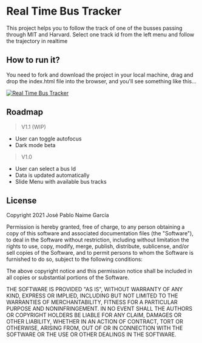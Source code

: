 # Real Time Bus Tracker
This project helps you to follow the track of one of the busses passing through MIT and Harvard. Select one track id from the left menu and follow the trajectory in realtime

## How to run it?
You need to fork and download the project in your local machine, drag and drop the index.html file into the browser, and you'll see something like this...

[![Real Time Bus Tracker](https://i9.ytimg.com/vi/JiDMtfHRkzI/mq2.jpg?sqp=CPiOxosG&rs=AOn4CLCcitCFZePQd1gt0kXJ8kj7JVIoog)](https://youtu.be/JiDMtfHRkzI "Real Time Bus Tracker")

## Roadmap
> V1.1 (WIP)
- User can toggle autofocus
- Dark mode beta

> V1.0
- User can select a bus Id
- Data is updated automatically
- Slide Menu with available bus tracks

## License
Copyright 2021 José Pablo Naime García

Permission is hereby granted, free of charge, to any person obtaining a copy of this software and associated documentation files (the "Software"), to deal in the Software without restriction, including without limitation the rights to use, copy, modify, merge, publish, distribute, sublicense, and/or sell copies of the Software, and to permit persons to whom the Software is furnished to do so, subject to the following conditions:

The above copyright notice and this permission notice shall be included in all copies or substantial portions of the Software.

THE SOFTWARE IS PROVIDED "AS IS", WITHOUT WARRANTY OF ANY KIND, EXPRESS OR IMPLIED, INCLUDING BUT NOT LIMITED TO THE WARRANTIES OF MERCHANTABILITY, FITNESS FOR A PARTICULAR PURPOSE AND NONINFRINGEMENT. IN NO EVENT SHALL THE AUTHORS OR COPYRIGHT HOLDERS BE LIABLE FOR ANY CLAIM, DAMAGES OR OTHER LIABILITY, WHETHER IN AN ACTION OF CONTRACT, TORT OR OTHERWISE, ARISING FROM, OUT OF OR IN CONNECTION WITH THE SOFTWARE OR THE USE OR OTHER DEALINGS IN THE SOFTWARE.

